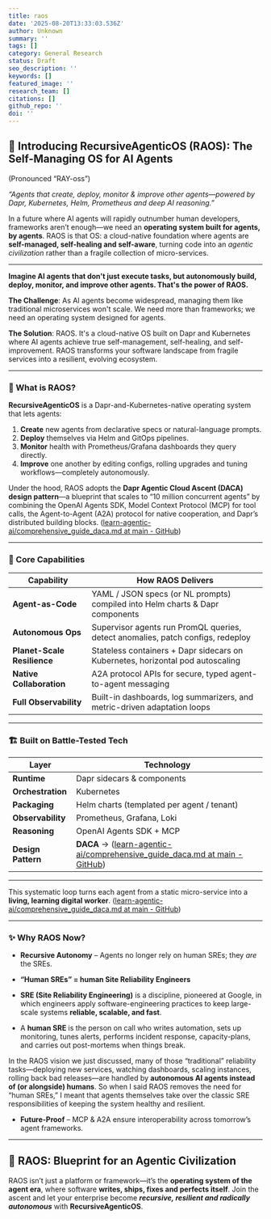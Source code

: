 ```yaml
---
title: raos
date: '2025-08-20T13:33:03.536Z'
author: Unknown
summary: ''
tags: []
category: General Research
status: Draft
seo_description: ''
keywords: []
featured_image: ''
research_team: []
citations: []
github_repo: ''
doi: ''
---
```

## 🚀 Introducing RecursiveAgenticOS (RAOS): The Self-Managing OS for AI Agents

(Pronounced “RAY-oss”)

*“Agents that create, deploy, monitor & improve other agents—powered by Dapr, Kubernetes, Helm, Prometheus and deep AI reasoning.”*

In a future where AI agents will rapidly outnumber human developers, frameworks aren’t enough—we need an **operating system built **for** agents, **by** agents**. RAOS is that OS: a cloud-native foundation where agents are **self-managed, self-healing and self-aware**, turning code into an *agentic civilization* rather than a fragile collection of micro-services.

---

**Imagine AI agents that don't just execute tasks, but autonomously build, deploy, monitor, and improve other agents. That's the power of RAOS.**

**The Challenge**: As AI agents become widespread, managing them like traditional microservices won't scale. We need more than frameworks; we need an operating system designed for agents.

**The Solution**: RAOS. It's a cloud-native OS built on Dapr and Kubernetes where AI agents achieve true self-management, self-healing, and self-improvement. RAOS transforms your software landscape from fragile services into a resilient, evolving ecosystem.

---

### 🧭 What is RAOS?

**RecursiveAgenticOS** is a Dapr-and-Kubernetes-native operating system that lets agents:

1. **Create** new agents from declarative specs or natural-language prompts.  
2. **Deploy** themselves via Helm and GitOps pipelines.  
3. **Monitor** health with Prometheus/Grafana dashboards they query directly.  
4. **Improve** one another by editing configs, rolling upgrades and tuning workflows—completely autonomously.

Under the hood, RAOS adopts the **Dapr Agentic Cloud Ascent (DACA) design pattern**—a blueprint that scales to “10 million concurrent agents” by combining the OpenAI Agents SDK, Model Context Protocol (MCP) for tool calls, the Agent-to-Agent (A2A) protocol for native cooperation, and Dapr’s distributed building blocks.  ([learn-agentic-ai/comprehensive_guide_daca.md at main - GitHub](https://github.com/panaversity/learn-agentic-ai/blob/main/comprehensive_guide_daca.md))

---

### 🧠 Core Capabilities

| Capability | How RAOS Delivers |
|------------|------------------|
| **Agent-as-Code** | YAML / JSON specs (or NL prompts) compiled into Helm charts & Dapr components |
| **Autonomous Ops** | Supervisor agents run PromQL queries, detect anomalies, patch configs, redeploy |
| **Planet-Scale Resilience** | Stateless containers + Dapr sidecars on Kubernetes, horizontal pod autoscaling |
| **Native Collaboration** | A2A protocol APIs for secure, typed agent-to-agent messaging |
| **Full Observability** | Built-in dashboards, log summarizers, and metric-driven adaptation loops |

---


### 🏗️ Built on Battle-Tested Tech

| Layer | Technology |
|-------|------------|
| **Runtime** | Dapr sidecars & components |
| **Orchestration** | Kubernetes |
| **Packaging** | Helm charts (templated per agent / tenant) |
| **Observability** | Prometheus, Grafana, Loki |
| **Reasoning** | OpenAI Agents SDK + MCP |
| **Design Pattern** | **DACA** →  ([learn-agentic-ai/comprehensive_guide_daca.md at main - GitHub](https://github.com/panaversity/learn-agentic-ai/blob/main/comprehensive_guide_daca.md)) |

---
 

This systematic loop turns each agent from a static micro-service into a **living, learning digital worker**.  ([learn-agentic-ai/comprehensive_guide_daca.md at main - GitHub](https://github.com/panaversity/learn-agentic-ai/blob/main/comprehensive_guide_daca.md?utm_source=chatgpt.com))

---

### ✨ Why RAOS Now?

* **Recursive Autonomy** – Agents no longer rely on human SREs; they *are* the SREs. 

* **“Human SREs” = human Site Reliability Engineers** 

* **SRE (Site Reliability Engineering)** is a discipline, pioneered at Google, in which engineers apply software-engineering practices to keep large-scale systems **reliable, scalable, and fast**.

* A **human SRE** is the person on call who writes automation, sets up monitoring, tunes alerts, performs incident response, capacity-plans, and carries out post-mortems when things break.

In the RAOS vision we just discussed, many of those “traditional” reliability tasks—deploying new services, watching dashboards, scaling instances, rolling back bad releases—are handled by **autonomous AI agents instead of (or alongside) humans**. So when I said RAOS removes the need for “human SREs,” I meant that agents themselves take over the classic SRE responsibilities of keeping the system healthy and resilient.

* **Future-Proof** – MCP & A2A ensure interoperability across tomorrow’s agent frameworks.  


---

## 🌟 RAOS: Blueprint for an Agentic Civilization

RAOS isn’t just a platform or framework—it’s the **operating system of the agent era**, where software **writes, ships, fixes and perfects itself**. Join the ascent and let your enterprise become ***recursive, resilient and radically autonomous*** with **RecursiveAgenticOS**.
